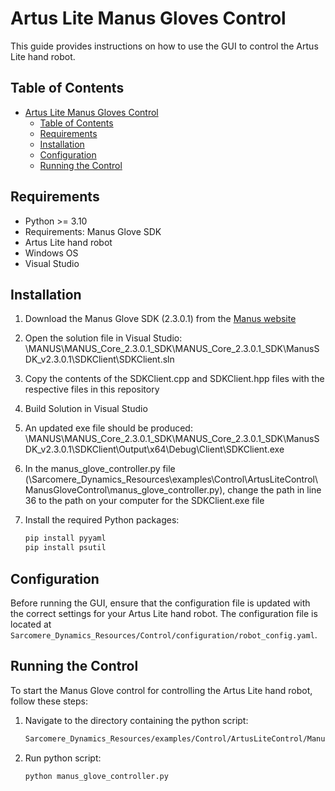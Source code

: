 # Artus Lite Manus Gloves Control

This guide provides instructions on how to use the GUI to control the Artus Lite hand robot.

## Table of Contents

- [Artus Lite Manus Gloves Control](#artus-lite-manus-gloves-control)
  - [Table of Contents](#table-of-contents)
  - [Requirements](#requirements)
  - [Installation](#installation)
  - [Configuration](#configuration)
  - [Running the Control](#running-the-control)

## Requirements

- Python >= 3.10
- Requirements: Manus Glove SDK 
- Artus Lite hand robot
- Windows OS
- Visual Studio

## Installation


1. Download the Manus Glove SDK (2.3.0.1) from the [Manus website](https://my.manus-meta.com/resources/downloads/quantum-metagloves)

2. Open the solution file in Visual Studio: \MANUS\MANUS_Core_2.3.0.1_SDK\MANUS_Core_2.3.0.1_SDK\ManusSDK_v2.3.0.1\SDKClient\SDKClient.sln

3. Copy the contents of the SDKClient.cpp  and SDKClient.hpp files with the respective files in this repository

4. Build Solution in Visual Studio

5. An updated exe file should be produced: \MANUS\MANUS_Core_2.3.0.1_SDK\MANUS_Core_2.3.0.1_SDK\ManusSDK_v2.3.0.1\SDKClient\Output\x64\Debug\Client\SDKClient.exe

6. In the manus_glove_controller.py file (\Sarcomere_Dynamics_Resources\examples\Control\ArtusLiteControl\ManusGloveControl\manus_glove_controller.py), change the path in line 36 to the path on your computer for the SDKClient.exe file

7. Install the required Python packages:
    ```sh
    pip install pyyaml
    pip install psutil
    ```
   
## Configuration

Before running the GUI, ensure that the configuration file is updated with the correct settings for your Artus Lite hand robot. The configuration file is located at `Sarcomere_Dynamics_Resources/Control/configuration/robot_config.yaml`.

## Running the Control

To start the Manus Glove control for controlling the Artus Lite hand robot, follow these steps:

1. Navigate to the directory containing the python script:
    ```sh
    Sarcomere_Dynamics_Resources/examples/Control/ArtusLiteControl/ManusGloveControl
    ```

2. Run python script:

    ```sh
    python manus_glove_controller.py
    ```
